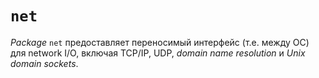 # `net`

*Package* `net` предоставляет переносимый интерфейс (т.е. между ОС) для  network I/O, включая TCP/IP, UDP, *domain name resolution* и *Unix domain sockets*.

